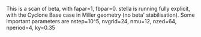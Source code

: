 This is a scan of beta, with fapar=1, fbpar=0. stella is running fully explicit, with the Cyclone Base case in Miller geometry (no beta' stabilisation).
Some important parameters are nstep=10^5, nvgrid=24, nmu=12, nzed=64, nperiod=4, ky=0.35
